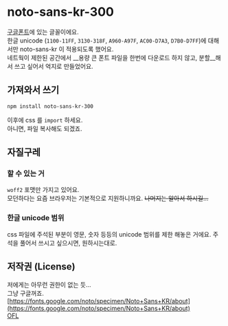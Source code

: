 # noto-sans-kr-300
[구글폰트](https://fonts.google.com/)에 있는 글꼴이에요.  
한글 unicode (`1100-11FF`, `3130-318F`, `A960-A97F`, `AC00-D7A3`, `D7B0-D7FF`)에 대해서만 noto-sans-kr 이 적용되도록 했어요.  
네트웍이 제한된 공간에서 __용량 큰 폰트 파일을 한번에 다운로드 하지 않고, 분할__해서 쓰고 싶어서 억지로 만들었어요.

## 가져와서 쓰기
```shell
npm install noto-sans-kr-300
```
이후에 css 를 `import` 하세요.  
아니면, 파일 복사해도 되겠죠.

## 자질구레

### 할 수 있는 거 
`woff2` 포맷만 가지고 있어요.  
모던하다는 요즘 브라우저는 기본적으로 지원하니까요. ~~나머지는 알아서 하시길...~~

### 한글 unicode 범위
css 파일에 주석된 부분이 영문, 숫자 등등의 unicode 범위를 제한 해놓은 거에요. 주석을 풀어서 쓰시고 싶으시면, 원하시는대로.

## 저작권 (License)
저에게는 아무런 권한이 없는 듯...  
그냥 구글꺼죠.  
[https://fonts.google.com/noto/specimen/Noto+Sans+KR/about](https://fonts.google.com/noto/specimen/Noto+Sans+KR/about)  
[OFL](https://ko.wikipedia.org/wiki/SIL_%EC%98%A4%ED%94%88_%ED%8F%B0%ED%8A%B8_%EB%9D%BC%EC%9D%B4%EC%84%A0%EC%8A%A4)
